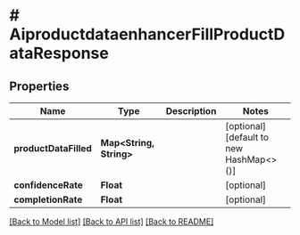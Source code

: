 # # AiproductdataenhancerFillProductDataResponse


## Properties 


Name | Type | Description | Notes
------------ | ------------- | ------------- | -------------
**productDataFilled**| **Map<String, String>** |   | [optional] [default to new HashMap<>()]
**confidenceRate**| **Float** |   | [optional]
**completionRate**| **Float** |   | [optional]


[[Back to Model list]](../../README.md#models) [[Back to API list]](../../README.md#endpoints) [[Back to README]](../../README.md)

